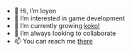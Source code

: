 - 👋 Hi, I’m loyon
- 👀 I’m interested in game development
- 🌱 I’m currently growing [kokol](https://kokol.ch)
- 💞️ I’m always looking to collaborate
- 📫 You can reach me [there](https://discord.gg/nWUwHYtF)

<!---
ln42/ln42 is a ✨ special ✨ repository because its `README.md` (this file) appears on your GitHub profile.
You can click the Preview link to take a look at your changes.
--->

